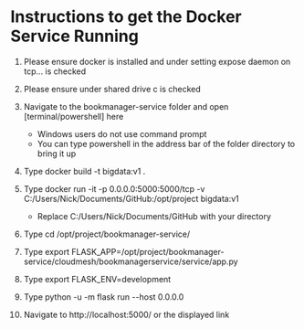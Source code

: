 # Instructions to get the Docker Service Running


 1. Please ensure docker is installed and under setting expose daemon on tcp... is checked

2. Please ensure under shared drive c is checked

1. Navigate to the bookmanager-service folder and open [terminal/powershell] here
   - Windows users do not use command prompt
   - You can type powershell in the address bar of the folder directory to bring it up

2. Type docker build -t bigdata:v1 .

3.  Type docker run -it -p 0.0.0.0:5000:5000/tcp -v C:/Users/Nick/Documents/GitHub:/opt/project bigdata:v1
    - Replace C:/Users/Nick/Documents/GitHub with your directory

4. Type cd /opt/project/bookmanager-service/

5. Type export FLASK_APP=/opt/project/bookmanager-service/cloudmesh/bookmanagerservice/service/app.py

6. Type export FLASK_ENV=development

7. Type python -u -m flask run --host 0.0.0.0

8. Navigate to http://localhost:5000/ or the displayed link
